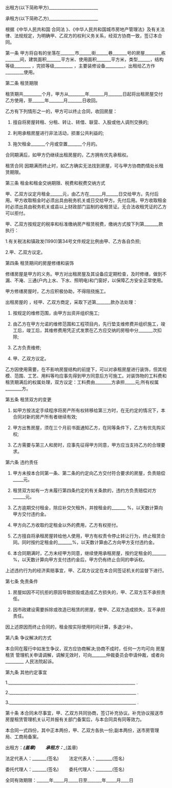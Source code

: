 
 


出租方(以下简称甲方)________________________


承租方(以下简称乙方)________________________


根据《中华人民共和国
合同法
》、《中华人民共和国城市房地产管理法》及有关法律、法规规定，为明确甲、乙双方的权利义务关系，经双方协商一致，签订本合同。


第一条 甲方将自有的坐落在_______市______街______巷_______号的房屋________栋_______间，建筑面积_______平方米、使用面积_______平方米，类型______，结构等级________ ，完损等级_________ ，主要装修设备_________，出租给乙方作_________使用。


第二条 租赁期限


租赁期共_________个月，甲方从________年_______月_______日起将出租房屋交付乙方使用，至______年_______月_______日收回。


乙方有下列情形之一的，甲方可以终止合同，收回房屋：


1. 擅自将房屋转租、分租、转让、转借、联营、入股或他人调剂交换的;


2. 利用承租房屋进行非法活动，损害公共利益的;


3. 拖欠租金_______个月或空置_______个月的。


合同期满后，如甲方仍继续出租房屋的，乙方拥有优先承租权。



租赁合同
因期满而终止时，如乙方确实无法找到房屋，可与甲方协商酌情处长租赁期限。


第三条 租金和租金交纳期限、税费和税费交纳方式


甲、乙双方议定月租金______元，由乙方在______月______日交给甲方。先付后用。甲方收取租金时必须出具由税务机关或日交给甲方。先付后用。甲方收取租金时必须出具由税务机关或县以上财政部门监制的收租赁证。无合法收租凭证的乙方可以拒付。


甲、乙双方按规定的税率和标准缴纳房产租赁税费，缴纳方式按下列第_______款执行：


1.有关税法和镇政发(1990)第34号文件规定比例由甲、乙方各自负担;


2.甲、乙双方议定。


第四条 租赁期间的房屋修缮和装饰


修缮房屋是甲方的义务。甲方对出租房屋及其设备应定期检查，及时修缮，做到不漏、不淹、三通(户内上水、下水、照明电)和门窗好，以保障乙方安全正常使用。


甲方修缮房屋时，乙方应积极协助，不得阻挠施工。


出租房屋的 ，经甲、乙双方商定，采取下述第_______款办法处理：


1. 按规定的维修范围，由甲方出资并组织施工;


2. 由乙方在甲方允诺的维修范围和工程项目内，先行垫支维修费并组织施工，竣工后，竣工后，其维修费用凭正式发票在乙方应交纳的房租中分_______次扣除;


3. 乙方负责维修;


4. 甲、乙双方议定。


乙方因使用需要，在不影响房屋结构的前提下，可以对承租房屋进行装饰，但其规模、范围、工艺、用料等均应事先得到甲方同意后方可施工。对装饰物的工料费和租赁期满后的权属处理，双方议定：工料费由________方承担_____元;所有权属________方。


第五条 租赁双方的变更


1. 如甲方按法定手续程序将房产所有权转移给第三方时，在无约定的情况下，本合同对新的房产所有者继续有效;


2. 甲方出售房屋，须在三个月前书面通知乙方，在同等条件下，乙方有优先购买权;


3. 乙方需要与第三人和房时，应事先征得甲方同意，甲方应当支持乙方的合理要求。


第六条 违约责任


1. 甲方未按本合同第一条、第二条的约定向乙方交付符合要求的房屋，负责赔偿_____元。


2. 租赁双方如有一方未履行第四条约定的有关条款的，违约方负责赔偿对方______元。


3. 乙方逾期交付租金，除应补交欠租外，并按租金的_______ %，以天数计算向甲方交付违约金。


4. 甲方向乙方收取约定租金以外的费用，乙方有权拒付。


5. 乙方擅自将承租房屋转给他人使用，甲方有权责令停止转让行为，终止租赁合同。同时按约定租金的_______%，以天数计算由乙方向甲方支付违约金。


6. 本合同期满时，乙方未经甲方同意，继续使用承租房屋，按约定租金的_______ %，以天数计算向甲方支付违约金后，甲方仍有终止合同的申诉权。


上述违约行为的经济索赔事宜，甲、乙双方议定在本合同签证机关的监督下进行。


第七条 免责条件


1. 房屋如因不可抗拒的原因导致损毁或造成乙方损失的，甲、乙双方互不承担责任。


2. 因市政建设需要拆除或改造已租赁的房屋，使甲、乙双方造成损失，互不承担责任。


因上述原因而终止合同的，租金按实际使用时间计算，多退少补。


第八条 争议解决的方式


本合同在履行中如发生争议，双方应协商解决;协商不成时，任何一方均可向
房屋租赁
管理机关申请调解，调解无效时，可向_______仲裁委员会申请仲裁，或者向_________ 人民法院起诉。


第九条 其他约定事宜


1.______________________________________________________________ .


2.______________________________________________________________ .


3.______________________________________________________________ .


第十条 本合同未尽事宜，甲、乙双方共同协商，签订补充协议。补充协议报送市房屋租赁管理机关认可并报有关部门备案后，与本合同具有同等效力。


本合同一式四份，其中正本两份，甲、乙双方各执一份;副本两份，送市房管理局、工商局备案。


出租方：___________(盖章) 　　承租方：____________(盖章)


法定代表人：_______(签名)　　 法定代表人：________(签名)


委托代理人：_______(签名) 　　委托代理人：________(签名)


全同有效期限：______年_____月_____日至_______年_____月____日
 


 

 
 
 
 
 
  


  
 

  


  


  
 
 
 
 

